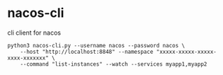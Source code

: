 # nacos-cli

cli client for nacos

```
python3 nacos-cli.py --username nacos --password nacos \
    --host "http://localhost:8848" --namespace "xxxxx-xxxxx-xxxxx-xxxx-xxxxxxx" \
    --command "list-instances" --watch --services myapp1,myapp2
```